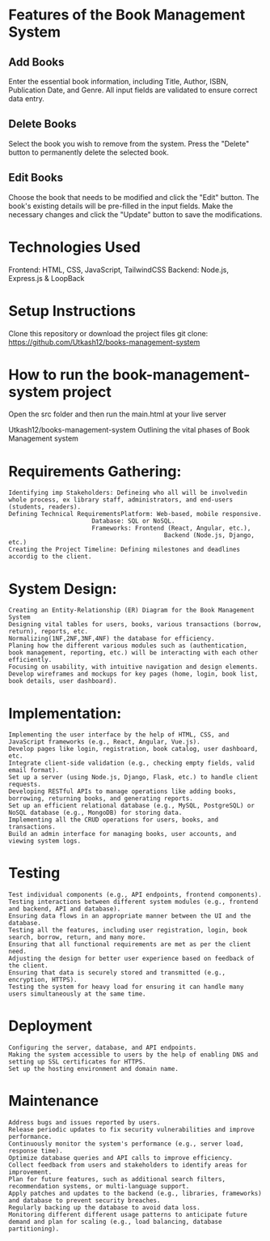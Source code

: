 # Features of the Book Management System

## Add Books
Enter the essential book information, including Title, Author, ISBN, Publication Date, and Genre.
All input fields are validated to ensure correct data entry.

## Delete Books
Select the book you wish to remove from the system.
Press the "Delete" button to permanently delete the selected book.
## Edit Books
Choose the book that needs to be modified and click the "Edit" button.
The book's existing details will be pre-filled in the input fields. Make the necessary changes and click the "Update" button to save the modifications.


# Technologies Used
Frontend: HTML, CSS, JavaScript, TailwindCSS
Backend: Node.js, Express.js & LoopBack


# Setup Instructions
Clone this repository or download the project files
git clone: https://github.com/Utkash12/books-management-system


# How to run the book-management-system project
Open the src folder and then run the main.html at your live server

Utkash12/books-management-system
Outlining the vital phases of Book Management system




# Requirements Gathering:
	Identifying imp Stakeholders: Defineing who all will be involvedin whole process, ex library staff, administrators, and end-users (students, readers).
	Defining Technical RequirementsPlatform: Web-based, mobile responsive. 
					       Database: SQL or NoSQL. 
					       Frameworks: Frontend (React, Angular, etc.), 
                                               Backend (Node.js, Django, etc.)
	Creating the Project Timeline: Defining milestones and deadlines accordig to the client.


# System Design:
	Creating an Entity-Relationship (ER) Diagram for the Book Management System
	Designing vital tables for users, books, various transactions (borrow, return), reports, etc.
	Normalizing(1NF,2NF,3NF,4NF) the database for efficiency.
	Planing how the different various modules such as (authentication, book management, reporting, etc.) will be interacting with each other efficiently.
	Focusing on usability, with intuitive navigation and design elements.
	Develop wireframes and mockups for key pages (home, login, book list, book details, user dashboard).


# Implementation:
	Implementing the user interface by the help of HTML, CSS, and JavaScript frameworks (e.g., React, Angular, Vue.js).
	Develop pages like login, registration, book catalog, user dashboard, etc.
	Integrate client-side validation (e.g., checking empty fields, valid email format).
	Set up a server (using Node.js, Django, Flask, etc.) to handle client requests.
	Developing RESTful APIs to manage operations like adding books, borrowing, returning books, and generating reports.
	Set up an efficient relational database (e.g., MySQL, PostgreSQL) or NoSQL database (e.g., MongoDB) for storing data.
	Implementing all the CRUD operations for users, books, and transactions.
	Build an admin interface for managing books, user accounts, and viewing system logs.


# Testing
	Test individual components (e.g., API endpoints, frontend components).
	Testing interactions between different system modules (e.g., frontend and backend, API and database).
	Ensuring data flows in an appropriate manner between the UI and the database.
	Testing all the features, including user registration, login, book search, borrow, return, and many more.
	Ensuring that all functional requirements are met as per the client need.
	Adjusting the design for better user experience based on feedback of the client.
	Ensuring that data is securely stored and transmitted (e.g., encryption, HTTPS).
	Testing the system for heavy load for ensuring it can handle many users simultaneously at the same time.

# Deployment
	Configuring the server, database, and API endpoints.
	Making the system accessible to users by the help of enabling DNS and setting up SSL certificates for HTTPS.
	Set up the hosting environment and domain name.

# Maintenance
	Address bugs and issues reported by users.
	Release periodic updates to fix security vulnerabilities and improve performance.
	Continuously monitor the system's performance (e.g., server load, response time).
	Optimize database queries and API calls to improve efficiency.
	Collect feedback from users and stakeholders to identify areas for improvement.
	Plan for future features, such as additional search filters, recommendation systems, or multi-language support.
	Apply patches and updates to the backend (e.g., libraries, frameworks) and database to prevent security breaches.
	Regularly backing up the database to avoid data loss.
	Monitoring different different usage patterns to anticipate future demand and plan for scaling (e.g., load balancing, database partitioning).
